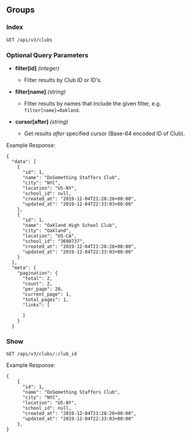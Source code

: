 ## Groups

### Index

```
GET /api/v3/clubs
```

### Optional Query Parameters

- **filter[id]** _(integer)_

  - Filter results by Club ID or ID's.

- **filter[name]** _(string)_

  - Filter results by names that include the given filter, e.g. `filter[name]=Oakland`.

- **cursor[after]** _(string)_
  - Get results _after_ specified cursor (Base-64 encoded ID of Club).

Example Response:

```
{
  "data": [
    {
      "id": 1,
      "name": "DoSomething Staffers Club",
      "city": "NYC",
      "location": "US-NY",
      "school_id": null,
      "created_at": "2019-12-04T21:28:26+00:00",
      "updated_at": "2019-12-04T22:33:03+00:00"
    },
    {
      "id": 1,
      "name": "Oakland High School Club",
      "city": "Oakland",
      "location": "US-CA",
      "school_id": "3600737",
      "created_at": "2019-12-04T21:28:26+00:00",
      "updated_at": "2019-12-04T22:33:03+00:00"
    }
  ],
  "meta": {
    "pagination": {
      "total": 2,
      "count": 2,
      "per_page": 20,
      "current_page": 1,
      "total_pages": 1,
      "links": [

      ]
    }
  }
```

### Show

```
GET /api/v3/clubs/:club_id
```

Example Response:

```
{
    {
      "id": 1,
      "name": "DoSomething Staffers Club",
      "city": "NYC",
      "location": "US-NY",
      "school_id": null,
      "created_at": "2019-12-04T21:28:26+00:00",
      "updated_at": "2019-12-04T22:33:03+00:00"
    },
}
```
